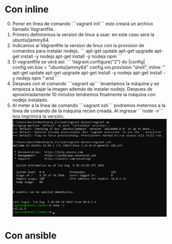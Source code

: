 # Con inline
0. Poner en línea de comando ´´´vagrant init´´´ esto creará un archivo llamado Vagrantfile.
1. Primero definiremos la version de linux a usar: en este caso será la ubuntu/jammy64.
2. Indicamos al Vagrantfile la version de linux con la provision de comandos para instalar nodejs.
´´´
apt-get update
apt-get upgrade
apt-get install -y nodejs 
apt-get install -y nodejs npm
´´´
3. El vagrantfile se verá así:
´´´
Vagrant.configure("2") do |config|
  config.vm.box = "ubuntu/jammy64"
  config.vm.provision "shell",
    inline: "
    apt-get update
    apt-get upgrade
    apt-get install -y nodejs 
    apt-get install -y nodejs npm
    "
end
´´´
4. Despues con el comando ´´´vagrant up´´´ levantamos la máquina y se empieza a bajar la imagen además de instalar nodejs. Despues de aproximadamente 10 minutos tendremos finalmente la máquina con nodejs instalado.
5. Al meter a la línea de comando ´´´vagrant ssh´´´ podremos meternos a la línea de comando de la máquina recien creada. Al ingresar ´´´node -v´´´ nos imprimirá la versión.
![confirmación de funcionamiento](./figs/20220808203134.png)

# Con ansible
